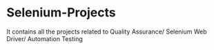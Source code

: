 # Selenium-Projects
It contains all the projects related to Quality Assurance/ Selenium Web Driver/ Automation Testing
